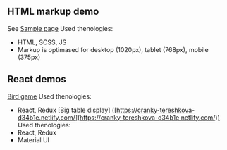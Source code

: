 ## HTML markup demo
See [Sample page](https://github.com/LyssenkoAlex/singolo/tree/gh-pages/index.html)
Used thenologies:
 - HTML, SCSS, JS
 - Markup is optimased for desktop (1020px), tablet (768px), mobile (375px)
 
## React demos
 [Bird game]([https://peaceful-bhaskara-26b5b7.netlify.com/](https://peaceful-bhaskara-26b5b7.netlify.com/))
 Used thenologies:
 - React, Redux
 [Big table display] ([https://cranky-tereshkova-d34b1e.netlify.com/](https://cranky-tereshkova-d34b1e.netlify.com/))
 Used thenologies:
 - React, Redux
 - Material UI
